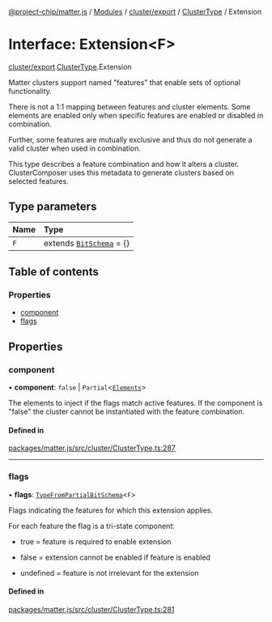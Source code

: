 [@project-chip/matter.js](../README.md) / [Modules](../modules.md) / [cluster/export](../modules/cluster_export.md) / [ClusterType](../modules/cluster_export.ClusterType.md) / Extension

# Interface: Extension\<F\>

[cluster/export](../modules/cluster_export.md).[ClusterType](../modules/cluster_export.ClusterType.md).Extension

Matter clusters support named "features" that enable sets of optional functionality.

There is not a 1:1 mapping between features and cluster elements.  Some elements are enabled only when specific
features are enabled or disabled in combination.

Further, some features are mutually exclusive and thus do not generate a valid cluster when used in combination.

This type describes a feature combination and how it alters a cluster. ClusterComposer uses this metadata to
generate clusters based on selected features.

## Type parameters

| Name | Type |
| :------ | :------ |
| `F` | extends [`BitSchema`](../modules/schema_export.md#bitschema) = {} |

## Table of contents

### Properties

- [component](cluster_export.ClusterType.Extension.md#component)
- [flags](cluster_export.ClusterType.Extension.md#flags)

## Properties

### component

• **component**: ``false`` \| `Partial`\<[`Elements`](cluster_export.ClusterType.Elements.md)\>

The elements to inject if the flags match active features.  If the component is "false" the cluster cannot be
instantiated with the feature combination.

#### Defined in

[packages/matter.js/src/cluster/ClusterType.ts:287](https://github.com/project-chip/matter.js/blob/c0d55745d5279e16fdfaa7d2c564daa31e19c627/packages/matter.js/src/cluster/ClusterType.ts#L287)

___

### flags

• **flags**: [`TypeFromPartialBitSchema`](../modules/schema_export.md#typefrompartialbitschema)\<`F`\>

Flags indicating the features for which this extension applies.

For each feature the flag is a tri-state component:

  - true = feature is required to enable extension

  - false = extension cannot be enabled if feature is enabled

  - undefined = feature is not irrelevant for the extension

#### Defined in

[packages/matter.js/src/cluster/ClusterType.ts:281](https://github.com/project-chip/matter.js/blob/c0d55745d5279e16fdfaa7d2c564daa31e19c627/packages/matter.js/src/cluster/ClusterType.ts#L281)
